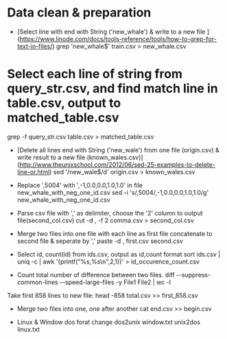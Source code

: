 # Data clean & preparation

- [Select line with end with String ('new_whale') & write to a new file ] (https://www.linode.com/docs/tools-reference/tools/how-to-grep-for-text-in-files/)
grep 'new_whale$' train.csv > new_whale.csv

# Select each line of string from query_str.csv, and find match line in table.csv, output to matched_table.csv
grep -f query_str.csv table.csv > matched_table.csv

- [Delete all lines end with String ('new_wale') from one file (origin.csv) & write result to a new file (known_wales.csv)] (http://www.theunixschool.com/2012/06/sed-25-examples-to-delete-line-or.html)
sed '/new_wale$/d' origin.csv > known_wales.csv

- Replace ',5004' with ',-1,0.0,0.0,1.0,1.0' in file new_whale_with_neg_one_id.csv
sed -i 's/,5004/,-1,0.0,0.0,1.0,1.0/g' new_whale_with_neg_one_id.csv

- Parse csv file with ',' as delimiter, choose  the '2' column to output file(second_col.csv)
cut -d , -f 2 comma.csv > second_col.csv

- Merge two files into one file with  each line as first file concatenate to second file & seperate by ','
paste -d , first.csv second.csv

- Select id, count(id) from ids.csv, output as id,count format
sort ids.csv | uniq -c | awk '{printf("%s,%s\n",$2,$1)}' > id_occurence_count.csv 

- Count total number of difference between two files.
diff --suppress-common-lines --speed-large-files -y File1 File2 | wc -l

Take first 858 lines to new file:
head -858 total.csv >> first_858.csv

- Merge two files into one, one after another
cat end.csv >> begin.csv

- Linux & Window dos forat change
dos2unix window.txt
unix2dos linux.txt
